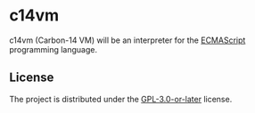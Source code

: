 # c14vm

c14vm (Carbon-14 VM) will be an interpreter for the
[ECMAScript](https://tc39.es/ecma262/multipage) programming language.

## License
The project is distributed under the
[GPL-3.0-or-later](https://www.gnu.org/licenses/gpl-3.0.txt) license.
